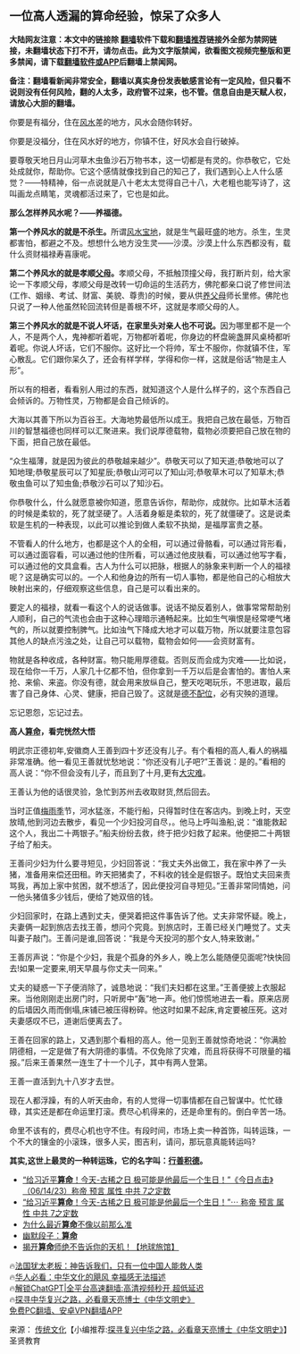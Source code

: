  <!-- 面包屑导航 --> <h2>一位高人透漏的算命经验，惊呆了众多人</h2> <p class="notice"><b>大陆网友注意：本文中的链接除 <a href="https://github.com/bannedbook/fanqiang" >翻墙</a>软件下载和<a href="https://github.com/killgcd/justmysocks/blob/master/README.md">翻墙推荐</a>链接外全部为禁网链接，未翻墙状态下打不开，请勿点击。此为文字版禁闻，欲看图文视频完整版和更多禁闻，请下载<a href="https://github.com/bannedbook/fanqiang">翻墙软件或APP</a>后翻墙上禁闻网。</p><p>备注：翻墙看新闻非常安全，翻墙以真实身份发表敏感言论有一定风险，但只看不说则没有任何风险，翻的人太多，政府管不过来，也不管。信息自由是天赋人权，请放心大胆的翻墙。</b></p>  <div class="entry"> <p>你要是有福分，住在<a href="https://www.bannedbook.org/bnews/tag/%e9%a3%8e%e6%b0%b4/" class="st_tag internal_tag" rel="tag" title="标签 风水 下的日志">风水</a>差的地方，风水会随你转好。</p> <p>你要是没福分，住在风水好的地方，你镇不住，好风水会自行破掉。</p> <p>要尊敬天地日月山河草木虫鱼沙石万物书本，这一切都是有灵的。你恭敬它，它处处成就你，帮助你。它这个感情就像找到自己的知己了，我们遇到心上人什么感觉？——特精神，俗一点说就是八十老太太觉得自己十八，大老粗也能写诗了，这叫画龙点睛笔，灵魂都活过来了，它也是如此。</p> <p><strong>那么怎样养风水呢？——养福德。</strong></p> <p><strong>第一个养风水的就是不杀生。</strong>所谓<a href="https://www.bannedbook.org/bnews/tag/%E9%A3%8E%E6%B0%B4%E5%AE%9D%E5%9C%B0/" class="st_tag internal_tag" rel="tag" title="标签 风水宝地 下的日志">风水宝地</a>，就是生气最旺盛的地方。杀生，生灵都害怕，都避之不及。想想什么地方没生灵——沙漠。沙漠上什么东西都没有，载什么资财福禄寿喜康呢。</p> <p><strong>第二个养风水的就是孝顺<a href="https://www.bannedbook.org/bnews/tag/%e7%88%b6%e6%af%8d/" class="st_tag internal_tag" rel="tag" title="标签 父母 下的日志">父母</a>。</strong>孝顺父母，不抵触顶撞父母，我打断片刻，给大家论一下孝顺父母，孝顺父母是改转一切命运的生活药方，佛陀都亲口说了修世间法(工作、姻缘、考试、财富、美貌、尊贵)的时候，要从供<a href="https://www.bannedbook.org/bnews/tag/%E5%85%BB%E7%88%B6%E6%AF%8D/" class="st_tag internal_tag" rel="tag" title="标签 养父母 下的日志">养父母</a>师长里修。佛陀也只说了一种人他虽然轮回流转但是善根不坏，这就是孝顺父母的人。</p> <p><strong>第三个养风水的就是不说人坏话，在家里头对亲人也不可说。</strong>因为哪里都不是一个人，不是两个人，鬼神都听着呢，万物都听着呢，你身边的杯盘碗盏屏风桌椅都听着呢。你说人坏话，它们不服你。这好比一个将帅，军士不服你，你就镇不住，军心散乱。它们跟你呆久了，还会有样学样，学得和你一样，这就是俗话“物是主人形”。</p> <p>所以有的相者，看看别人用过的东西，就知道这个人是什么样子的，这个东西自己会倾诉的。万物性灵，万物都是会自己倾诉的。</p> <p>大海以其善下所以为百谷王。大海地势最低所以成王。我把自己放在最低，万物百川的智慧福德也同样可以汇聚进来。我们说厚德载物，载物必须要把自己放在物的下面，把自己放在最低。</p> <p>“众生福薄，就是因为彼此的恭敬越来越少”。恭敬天可以了知天道;恭敬地可以了知地理;恭敬星辰可以了知星辰;恭敬山河可以了知山河;恭敬草木可以了知草木;恭敬虫鱼可以了知虫鱼;恭敬沙石可以了知沙石。</p> <p>你恭敬什么，什么就愿意被你知道，愿意告诉你，帮助你，成就你。比如草木活着的时候是柔软的，死了就坚硬了。人活着身躯是柔软的，死了就僵硬了。这是说柔软是生机的一种表现，以此可以推论到做人柔软不执拗，是福厚富贵之基。</p> <p>不管看人的什么地方，也都是这个人的全相，可以通过骨骼看，可以通过背形看，可以通过面容看，可以通过他的住所看，可以通过他皮肤看，可以通过他写字看，可以通过他的文具盒看。古人为什么可以把脉，根据人的脉象来判断一个人的福禄呢？这是确实可以的。一个人和他身边的所有一切人事物，都是他自己的心相放大映射出来的，仔细观察这些信息，自己是可以看出来的。</p> <p>要定人的福禄，就看一看这个人的说话做事。说话不拗反着别人，做事常常帮助别人顺利，自己的气流也会由于这种心理暗示通畅起来。比如生气嗔恨是经常哽气堵气的，所以就要控制脾气。比如浊气下降成大地才可以载万物，所以就要注意包容其他人的缺点污浊之处，让自己可以载物，载物会如何——会资财富有。</p> <p>物就是各种收成，各种财富。物只能用厚德载。否则反而会成为灾难——比如说，现在给你一千万，人家几十亿都不怕，但你拿到一千万以后是会害怕的。害怕人来抢、来偷、来盗。你没有德，就会用来放纵自己，整天吃喝玩乐，不思进取，最后害了自己身体、心灵、健康，把自己毁了。这就是<a href="https://www.bannedbook.org/bnews/tag/%E5%BE%B7%E4%B8%8D%E9%85%8D%E4%BD%8D/" class="st_tag internal_tag" rel="tag" title="标签 德不配位 下的日志">德不配位</a>，必有灾殃的道理。</p>  <p>忘记恩怨，忘记过去。</p> <p><strong>高人<a href="https://www.bannedbook.org/bnews/tag/%e7%ae%97%e5%91%bd/" class="st_tag internal_tag" rel="tag" title="标签 算命 下的日志">算命</a>，看完恍然大悟</strong></p> <p>明武宗正德初年,安徽商人王善到四十岁还没有儿子。有个看相的高人,看人的祸福非常准确。他一看见王善就忧愁地说：“你还没有儿子吧?”王善说：是的。”看相的高人说：“你不但会没有儿子，而且到了十月,更有<a href="https://www.bannedbook.org/bnews/tag/%E5%A4%A7%E7%81%BE%E9%9A%BE/" class="st_tag internal_tag" rel="tag" title="标签 大灾难 下的日志">大灾难</a>。</p> <p>王善认为他的话很灵验，急忙到苏州去收取财货,然后回去。</p> <p>当时正值<a href="https://www.bannedbook.org/bnews/tag/%E6%A2%85%E9%9B%A8%E5%AD%A3/" class="st_tag internal_tag" rel="tag" title="标签 梅雨季 下的日志">梅雨季</a>节，河水猛涨，不能行船，只得暂时住在客店内。到晚上时，天空放晴,他到河边去散步，看见一个少妇投河自尽，。他马上呼叫渔船,说：“谁能救起这个人，我出二十两银子。”船夫纷纷去救，终于把少妇救了起来。他便把二十两银子给了船夫。</p> <p>王善问少妇为什么要寻短见，少妇回答说：“我丈夫外出做工，我在家中养了一头猪，准备用来偿还田租。昨天把猪卖了，不料收的钱全是假银子。既怕丈夫回来责骂我，再加上家中贫困，就不想活了，因此便投河自寻短见。”王善非常同情她，问一他头猪值多少钱后，便给了她双倍的钱。</p> <p>少妇回家时，在路上遇到丈夫，便哭着把这件事告诉了他。丈夫非常怀疑。晚上，夫妻俩一起到旅店去找王善，想问个究竟。到旅店时，王善已经关门睡觉了。丈夫叫妻子敲门。王善问是谁,回答说：“我是今天投河的那个女人,特来致谢。”</p>  <p>王善厉声说：“你是个少妇，我是个孤身的外乡人，晚上怎么能随便见面呢?快快回去!如果一定要来,明天早晨与你丈夫一同来。”</p> <p>丈夫的疑惑一下子便消除了，诚恳地说：“我们夫妇都在这里。”王善便披上衣服起来。当他刚刚走出房门时，只听房中“轰”地一声。他们惊慌地进去一看。原来店房的后墙因久雨而倒塌,床铺已被压得粉碎。他这时如果不起床,肯定要被压死。这对夫妻感叹不已，道谢后便离去了。</p> <p>王善在回家的路上，又遇到那个看相的高人。他一见到王善就惊奇地说：“你满脸阴德相，一定是做了有大阴德的事情。不仅免除了灾难，而且将获得不可限量的福报。”后来王善果然一连生了十一个儿子，其中有两人登第。</p> <p>王善一直活到九十八岁才去世。</p> <p>现在人都浮躁，有的人听天由命，有的人觉得一切事情都在自己智谋中。忙忙碌碌，其实还是都在命运里打滚。费尽心机得来的，还是命里有的。倒白辛苦一场。</p> <p>命里不该有的，费尽心机也守不住。有段时间，市场上卖一种首饰，叫转运珠，一个不大的镶金的小滚珠，很多人买，图吉利，请问，那玩意真能转运吗?</p> <p><strong>其实,这世上最灵的一种转运珠，它的名字叫：<a href="https://www.bannedbook.org/bnews/tag/%E8%A1%8C%E5%96%84%E7%A7%AF%E5%BE%B7/" class="st_tag internal_tag" rel="tag" title="标签 行善积德 下的日志">行善积德</a>。</strong></p>  <!--<div id="taboola-mid-1"></div>--><ul class='op-related-articles' title='相关阅读'> <li><a href='https://www.bannedbook.org/bnews/sohnews/20230615/1896671.html' target='_blank'>“给习近平<b>算命</b>！今天-古稀之日 极可能是他最后一个生日！”《今日点击》（06/14/23）称帝 预言 属性 中共 7之定数</a></li> <li><a href='https://www.bannedbook.org/bnews/sohnews/20230614/1896662.html' target='_blank'>“给习近平<b>算命</b>！今天-古稀之日 极可能是他最后一个生日！”⋯ 称帝 预言 属性 中共 7之定数</a></li> <li><a href='https://www.bannedbook.org/bnews/ccpdope/20230613/1895916.html' target='_blank'>为什么最近<b>算命</b>不像以前那么准</a></li> <li><a href='https://www.bannedbook.org/bnews/funmedia/20230420/1874108.html' target='_blank'>幽默段子：<b>算命</b></a></li> <li><a href='https://www.bannedbook.org/bnews/sohnews/20230412/1871269.html' target='_blank'>揭开<b>算命</b>师绝不告诉你的天机！【地球旅馆】</a></li> </ul> <p class="texttj"> 🔥<a href="https://www.bannedbook.org/bnews/ssgc/20230219/1850782.html" target="_blank">法国犹太老板：神告诉我们，只有一位中国人能救人类</a><br/> 🔥<a href="https://www.bannedbook.org/bnews/comments/20220220/1694796.html" target="_blank">华人必看：中华文化的飓风 幸福感无法描述</a><br/> 🔥<a href="https://github.com/bannedbook/fanqiang/wiki/V2ray%E6%9C%BA%E5%9C%BA" target="_blank">解锁ChatGPT|全平台高速翻墙:高清视频秒开,超低延迟</a><br/> 🔥<a href="https://www.bannedbook.org/bnews/comments/20220808/1768773.html" target="_blank">探寻中华复兴之路，必看章天亮博士《中华文明史》</a><br/> <a href="https://github.com/bannedbook/fanqiang/wiki/%E7%A6%81%E9%97%BB%E7%BD%91%E5%AE%89%E5%8D%93%E7%BF%BB%E5%A2%99%E6%96%B0%E9%97%BBAPP" target="_blank">免费PC翻墙、安卓VPN翻墙APP</a><br/> </p><p class="src-info">来源： <span class='wp_keywordlink'><a href="https://www.bannedbook.org/bnews/tculture/" title="中华传统文化" target="_blank">传统文化</a></span>【小编推荐:<a href='https://www.bannedbook.org/bnews/comments/20220808/1768773.html' target='_blank'>探寻复兴中华之路，必看章天亮博士《中华文明史》</a>】圣贤教育 </p><a name='sharetosocial'></a> <div style="margin-bottom:5px;padding-bottom:5px;clear:both"> <div id="archive-pix-1" class="banner-ads"> <!-- AuctionX Display platform tag START --> <div id="27602x728x90x621x_ADSLOT1" clicktrack="%%CLICK_URL_ESC%%"></div>  <!-- AuctionX Display platform tag END --> </div> <div id="archive-pix-2" class="banner-ads"> <!-- AuctionX Display platform tag START --> <div id="27556x300x250x621x_ADSLOT1" clicktrack="%%CLICK_URL_ESC%%" style="margin:0 auto;text-align:center"></div>  <!-- AuctionX Display platform tag END --> </div> </div>  <div id="archive-pix-1" class="banner-ads"> <!-- AuctionX Display platform tag START --> <div id="27603x728x90x621x_ADSLOT1" clicktrack="%%CLICK_URL_ESC%%"></div>  <!-- AuctionX Display platform tag END --> </div> </div><!--END ENTRY--> 